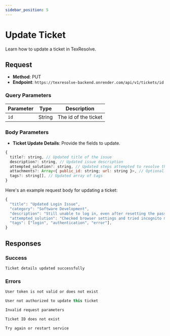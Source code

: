 ```yaml
---
sidebar_position: 5
---
```


# Update Ticket

Learn how to update a ticket in TexResolve.

## Request

- **Method**: PUT
- **Endpoint**: `https://texresolve-backend.onrender.com/api/v1/tickets/id`

### Query Parameters

| Parameter | Type   | Description          |
| --------- | ------ | -------------------- |
| `id`      | String | The id of the ticket |

### Body Parameters

- **Ticket Update Details**: Provide the fields to update.

```jsx title="update ticket schema"
{
  title?: string, // Updated title of the issue
  description?: string, // Updated issue description
  attempted_solution?: string, // Updated steps attempted to resolve the issue
  attachments?: Array<{ public_id: string; url: string }>, // Optional updated attachments
  tags?: string[], // Updated array of tags
}
```

Here's an example request body for updating a ticket:

```jsx title="updating ticket example"
{
  "title": "Updated Login Issue",
  "category": "Software Development",
  "description": "Still unable to log in, even after resetting the password.",
  "attempted_solution": "Checked browser settings and tried incognito mode.",
  "tags": ["login", "authentication", "error"],
}
```

## Responses

### Success

```jsx title="statusCode 200: success"
Ticket details updated successfully
```

### Errors

```jsx title="statusCode 401: Authentication error"
User token is not valid or does not exist
```

```jsx title="statusCode 403: Forbidden"
User not authorized to update this ticket
```

```jsx title="statusCode 400: Bad Request"
Invalid request parameters
```

```jsx title="statusCode 404: Not Found"
Ticket ID does not exist
```

```jsx title="statusCode 500: Internal Server Error"
Try again or restart service
```
